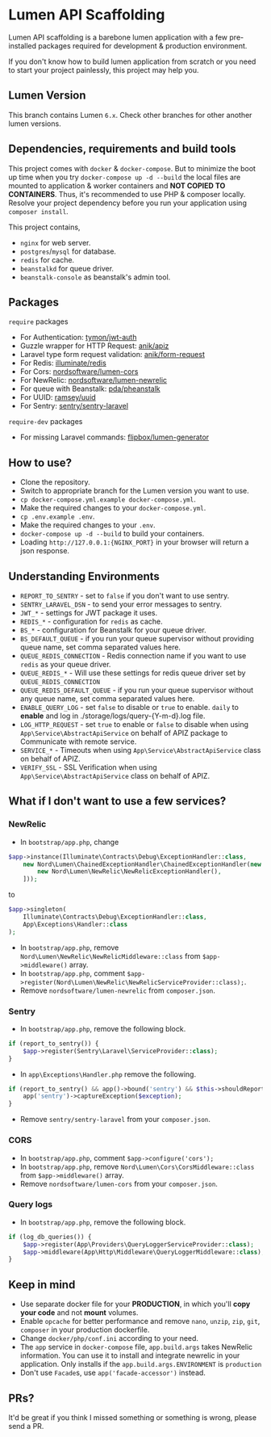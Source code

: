 # Lumen API Scaffolding
Lumen API scaffolding is a barebone lumen application with a few pre-installed packages required for development & production environment.

If you don't know how to build lumen application from scratch or you need to start your project painlessly, this project may help you.

## Lumen Version
This branch contains Lumen `6.x`. Check other branches for other another lumen versions.

## Dependencies, requirements and build tools
This project comes with `docker` & `docker-compose`. But to minimize the boot up time when you try `docker-compose up -d --build` the local files are mounted to application & worker containers and **NOT COPIED TO CONTAINERS**.
Thus, it's recommended to use PHP & composer locally. Resolve your project dependency before you run your application using `composer install`.

This project contains,
- `nginx` for web server.
- `postgres`/`mysql` for database.
- `redis` for cache.
- `beanstalkd` for queue driver.
- `beanstalk-console` as beanstalk's admin tool.

## Packages

`require` packages
* For Authentication: [tymon/jwt-auth](https://packagist.org/packages/tymon/jwt-auth)
* Guzzle wrapper for HTTP Request: [anik/apiz](https://packagist.org/packages/anik/apiz)
* Laravel type form request validation: [anik/form-request](https://packagist.org/packages/anik/form-request)
* For Redis: [illuminate/redis](https://packagist.org/packages/illuminate/redis)
* For Cors: [nordsoftware/lumen-cors](https://packagist.org/packages/nordsoftware/lumen-cors)
* For NewRelic: [nordsoftware/lumen-newrelic](https://packagist.org/packages/nordsoftware/lumen-newrelic)
* For queue with Beanstalk: [pda/pheanstalk](https://packagist.org/packages/pda/pheanstalk)
* For UUID: [ramsey/uuid](https://packagist.org/packages/ramsey/uuid)
* For Sentry: [sentry/sentry-laravel](https://packagist.org/packages/sentry/sentry-laravel)

`require-dev` packages
* For missing Laravel commands: [flipbox/lumen-generator](https://packagist.org/packages/flipbox/lumen-generator)

## How to use?
- Clone the repository.
- Switch to appropriate branch for the Lumen version you want to use.
- `cp docker-compose.yml.example docker-compose.yml`.
- Make the required changes to your `docker-compose.yml`.
- `cp .env.example .env`.
- Make the required changes to your `.env`.
- `docker-compose up -d --build` to build your containers.
- Loading `http://127.0.0.1:{NGINX_PORT}` in your browser will return a json response.

## Understanding Environments
- `REPORT_TO_SENTRY` - set to `false` if you don't want to use sentry.
- `SENTRY_LARAVEL_DSN` - to send your error messages to sentry.
- `JWT_*` - settings for JWT package it uses.
- `REDIS_*` - configuration for `redis` as cache.
- `BS_*` - configuration for Beanstalk for your queue driver.
- `BS_DEFAULT_QUEUE` - if you run your queue supervisor without providing queue name, set comma separated values here.
- `QUEUE_REDIS_CONNECTION` - Redis connection name if you want to use `redis` as your queue driver.
- `QUEUE_REDIS_*` - Will use these settings for redis queue driver set by `QUEUE_REDIS_CONNECTION`
- `QUEUE_REDIS_DEFAULT_QUEUE` - if you run your queue supervisor without any queue name, set comma separated values here.
- `ENABLE_QUERY_LOG` - set `false` to disable or `true` to enable. `daily` to **enable** and log in ./storage/logs/query-{Y-m-d}.log file.
- `LOG_HTTP_REQUEST` - set `true` to enable or `false` to disable when using `App\Service\AbstractApiService` on behalf of APIZ package to Communicate with remote service.
- `SERVICE_*` - Timeouts when using `App\Service\AbstractApiService` class on behalf of APIZ.
- `VERIFY_SSL` - SSL Verification when using `App\Service\AbstractApiService` class on behalf of APIZ.

## What if I don't want to use a few services?

### NewRelic
- In `bootstrap/app.php`, change

```php
$app->instance(Illuminate\Contracts\Debug\ExceptionHandler::class,
    new Nord\Lumen\ChainedExceptionHandler\ChainedExceptionHandler(new App\Exceptions\Handler(), [
        new Nord\Lumen\NewRelic\NewRelicExceptionHandler(),
    ]));
```
to
```php
$app->singleton(
    Illuminate\Contracts\Debug\ExceptionHandler::class,
    App\Exceptions\Handler::class
);
```

- In `bootstrap/app.php`, remove `Nord\Lumen\NewRelic\NewRelicMiddleware::class` from `$app->middleware()` array.
- In `bootstrap/app.php`, comment `$app->register(Nord\Lumen\NewRelic\NewRelicServiceProvider::class);`.
- Remove `nordsoftware/lumen-newrelic` from `composer.json`.

### Sentry
- In `bootstrap/app.php`, remove the following block.

```php
if (report_to_sentry()) {
    $app->register(Sentry\Laravel\ServiceProvider::class);
}
```

- In `app\Exceptions\Handler.php` remove the following.
```php
if (report_to_sentry() && app()->bound('sentry') && $this->shouldReport($exception)) {
    app('sentry')->captureException($exception);
}
```
- Remove `sentry/sentry-laravel` from your `composer.json`.

### CORS
- In `bootstrap/app.php`, comment `$app->configure('cors');`
- In `bootstrap/app.php`, remove `Nord\Lumen\Cors\CorsMiddleware::class` from `$app->middleware()` array.
- Remove `nordsoftware/lumen-cors` from your `composer.json`.

### Query logs
- In `bootstrap/app.php`, remove the following block.
```php
if (log_db_queries()) {
    $app->register(App\Providers\QueryLoggerServiceProvider::class);
    $app->middleware(App\Http\Middleware\QueryLoggerMiddleware::class);
}
```

## Keep in mind
- Use separate docker file for your **PRODUCTION**, in which you'll **copy your code** and not **mount** volumes.
- Enable `opcache` for better performance and remove `nano`, `unzip`, `zip`, `git`, `composer` in your production dockerfile.
- Change `docker/php/conf.ini` according to your need.
- The `app` service in `docker-compose` file, `app.build.args` takes NewRelic information. You can use it to install and integrate newrelic in your application. Only installs if the `app.build.args.ENVIRONMENT` is `production`
- Don't use `Facade`s, use `app('facade-accessor')` instead.

## PRs?
It'd be great if you think I missed something or something is wrong, please send a PR.
